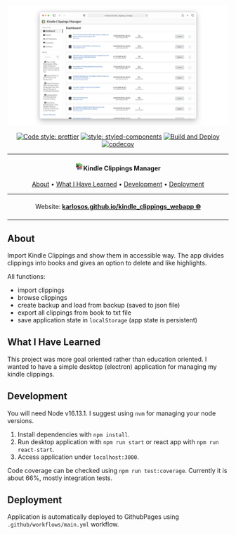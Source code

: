 ![vscode-portfolio banner](./docs/dashboard_small.png)

<div align="center">

[![Code style: prettier](https://img.shields.io/badge/code%20style-prettier-ff69b4.svg)](https://standardjs.com/)
[![style: styled-components](https://img.shields.io/badge/style-%F0%9F%92%85%20styled--components-orange.svg?colorB=daa357&colorA=db748e)](https://github.com/styled-components/styled-components)
[![Build and Deploy](https://github.com/karlosos/kindle_clippings_webapp/actions/workflows/main.yml/badge.svg)](https://github.com/karlosos/kindle_clippings_webapp/actions/workflows/main.yml)
[![codecov](https://codecov.io/gh/karlosos/kindle_clippings_webapp/branch/main/graph/badge.svg?token=ZjCaLcN8Pt)](https://codecov.io/gh/karlosos/kindle_clippings_webapp)

</div>

---

<h4 align="center"><img src="./docs/logo_books.png" width="18px" />Kindle Clippings Manager</h4>

<p align="center">
  <a href="#about">About</a> •
  <a href="#what-i-have-learned">What I Have Learned</a> •
  <a href="#development">Development</a> •
  <a href="#deployment">Deployment</a>
</p>

<p align="center">
<table>
<tbody>
<td align="center">
<img width="2000" height="0"><br>
Website: <b><a href="https://karlosos.github.io/kindle_clippings_webapp/#/demo">karlosos.github.io/kindle_clippings_webapp 🌐</a></b><br>
<img width="2000" height="0">
</td>
</tbody>
</table>
</p>

## About

Import Kindle Clippings and show them in accessible way. The app divides clippings into books and gives an option to delete and like highlights.

All functions:

-   import clippings
-   browse clippings
-   create backup and load from backup (saved to json file)
-   export all clippings from book to txt file
-   save application state in `localStorage` (app state is persistent)

## What I Have Learned

This project was more goal oriented rather than education oriented. I wanted to have a simple desktop (electron) application for managing my kindle clippings.

## Development

You will need Node v16.13.1. I suggest using `nvm` for managing your node versions.

1. Install dependencies with `npm install`.
1. Run desktop application with `npm run start` or react app with `npm run react-start`.
1. Access application under `localhost:3000`.

Code coverage can be checked using `npm run test:coverage`. Currently it is about 66%, mostly integration tests.

## Deployment

Application is automatically deployed to GithubPages using `.github/workflows/main.yml` workflow.
